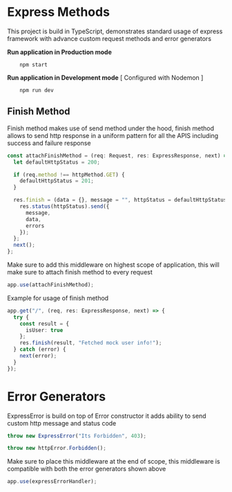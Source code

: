 # Express Methods

This project is build in TypeScript, demonstrates standard usage of express framework with advance custom request methods and error generators

**Run application in Production mode**

```npm
    npm start
```

**Run application in Development mode** [ Configured with Nodemon ]

```npm
    npm run dev
```

## Finish Method

Finish method makes use of send method under the hood, finish method allows to send http response in a uniform pattern for all the APIS including success and failure response

```ts
const attachFinishMethod = (req: Request, res: ExpressResponse, next) => {
  let defaultHttpStatus = 200;

  if (req.method !== httpMethod.GET) {
    defaultHttpStatus = 201;
  }

  res.finish = (data = {}, message = "", httpStatus = defaultHttpStatus, errors = {}) => {
    res.status(httpStatus).send({
      message,
      data,
      errors
    });
  };
  next();
};
```

Make sure to add this middleware on highest scope of application, this will make sure to attach finish method to every request

```ts
app.use(attachFinishMethod);
```

Example for usage of finish method

```ts
app.get("/", (req, res: ExpressResponse, next) => {
  try {
    const result = {
      isUser: true
    };
    res.finish(result, "Fetched mock user info!");
  } catch (error) {
    next(error);
  }
});
```

# Error Generators

ExpressError is build on top of Error constructor it adds ability to send custom http message and status code

```ts
throw new ExpressError("Its Forbidden", 403);
```

```ts
throw new httpError.Forbidden();
```

Make sure to place this middleware at the end of scope, this middleware is compatible with both the error generators shown above

```ts
app.use(expressErrorHandler);
```
